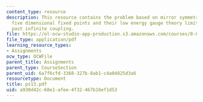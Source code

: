 ```yaml
---
content_type: resource
description: This resource contains the problem based on mirror symmetry in 3 dimensions,
  five dimensional fixed points and their low energy gauge theory limits, continuation
  past infinite coupling.
file: https://ol-ocw-studio-app-production.s3.amazonaws.com/courses/8-871-selected-topics-in-theoretical-particle-physics-branes-and-gauge-theory-dynamics-fall-2004/a930d42c68e1afee4f32467b16ef1d53_ps13.pdf
file_type: application/pdf
learning_resource_types:
- Assignments
ocw_type: OCWFile
parent_title: Assignments
parent_type: CourseSection
parent_uid: 6a7f6cfd-3368-327b-8ab1-c4a04825d3a6
resourcetype: Document
title: ps13.pdf
uid: a930d42c-68e1-afee-4f32-467b16ef1d53
---
```

